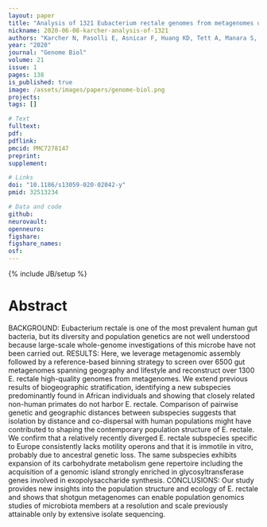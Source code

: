 ```yaml
---
layout: paper
title: "Analysis of 1321 Eubacterium rectale genomes from metagenomes uncovers complex phylogeographic population structure and subspecies functional adaptations"
nickname: 2020-06-08-karcher-analysis-of-1321
authors: "Karcher N, Pasolli E, Asnicar F, Huang KD, Tett A, Manara S, Armanini F, Bain D, Duncan SH, Louis P, Zolfo M, Manghi P, Valles-Colomer M, Raffaeta R, Rota-Stabelli O, Collado MC, Zeller G, Falush D, Maixner F, Walker AW, Huttenhower C, Segata N"
year: "2020"
journal: "Genome Biol"
volume: 21
issue: 1
pages: 138
is_published: true
image: /assets/images/papers/genome-biol.png
projects:
tags: []

# Text
fulltext:
pdf:
pdflink:
pmcid: PMC7278147
preprint:
supplement:

# Links
doi: "10.1186/s13059-020-02042-y"
pmid: 32513234

# Data and code
github:
neurovault:
openneuro:
figshare:
figshare_names:
osf:
---
```

{% include JB/setup %}

# Abstract

BACKGROUND: Eubacterium rectale is one of the most prevalent human gut bacteria, but its diversity and population genetics are not well understood because large-scale whole-genome investigations of this microbe have not been carried out. RESULTS: Here, we leverage metagenomic assembly followed by a reference-based binning strategy to screen over 6500 gut metagenomes spanning geography and lifestyle and reconstruct over 1300 E. rectale high-quality genomes from metagenomes. We extend previous results of biogeographic stratification, identifying a new subspecies predominantly found in African individuals and showing that closely related non-human primates do not harbor E. rectale. Comparison of pairwise genetic and geographic distances between subspecies suggests that isolation by distance and co-dispersal with human populations might have contributed to shaping the contemporary population structure of E. rectale. We confirm that a relatively recently diverged E. rectale subspecies specific to Europe consistently lacks motility operons and that it is immotile in vitro, probably due to ancestral genetic loss. The same subspecies exhibits expansion of its carbohydrate metabolism gene repertoire including the acquisition of a genomic island strongly enriched in glycosyltransferase genes involved in exopolysaccharide synthesis. CONCLUSIONS: Our study provides new insights into the population structure and ecology of E. rectale and shows that shotgun metagenomes can enable population genomics studies of microbiota members at a resolution and scale previously attainable only by extensive isolate sequencing.
